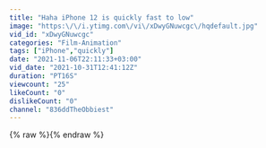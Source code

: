 ```yaml
---
title: "Haha iPhone 12 is quickly fast to low"
image: "https:\/\/i.ytimg.com\/vi\/xDwyGNuwcgc\/hqdefault.jpg"
vid_id: "xDwyGNuwcgc"
categories: "Film-Animation"
tags: ["iPhone","quickly"]
date: "2021-11-06T22:11:33+03:00"
vid_date: "2021-10-31T12:41:12Z"
duration: "PT16S"
viewcount: "25"
likeCount: "0"
dislikeCount: "0"
channel: "836ddTheObbiest"
---
```

{% raw %}{% endraw %}
